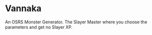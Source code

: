 # Vannaka
An OSRS Monster Generator. The Slayer Master where you choose the parameters and get no Slayer XP.
